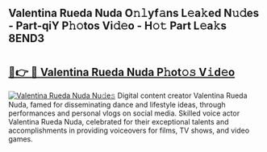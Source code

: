 ## Valentina Rueda Nuda O𝚗𝚕yf𝚊ns L𝚎a𝚔ed N𝚞𝚍es - Part-qiY P𝚑𝚘tos Vi𝚍𝚎o - H𝚘𝚝 Part L𝚎a𝚔s 8END3

# <h2><a href="http://kf53bgu.oniu.top/?m=Valentina+Rueda+Nuda">🔗👉 🔴 Valentina Rueda Nuda P𝚑ot𝚘𝚜 V𝚒d𝚎o</a></h2>

[![Valentina Rueda Nuda Nu𝚍e𝚜](https://i.imgur.com/0qMVB7G.gif)](http://kf53bgu.oniu.top/?m=Valentina+Rueda+Nuda)
Digital content creator Valentina Rueda Nuda, famed for disseminating dance and lifestyle ideas, through performances and personal vlogs on social media. Skilled voice actor Valentina Rueda Nuda, celebrated for their exceptional talents and accomplishments in providing voiceovers for films, TV shows, and video games.  
